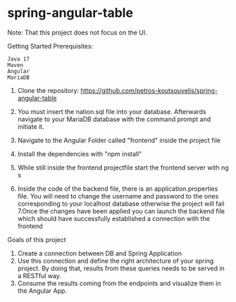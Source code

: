 # spring-angular-table

Note: That this project does not focus on the UI.

Getting Started
Prerequisites:

    Java 17
    Maven
    Angular
    MariaDB
    
1. Clone the repository:
   https://github.com/petros-koutsouvelis/spring-angular-table

2. You must insert the nation.sql file into your database. Afterwards navigate to your MariaDB database with the command prompt and initiate it. 
3. Navigate to the Angular Folder called "frontend" inside the project file
   
4. Install the dependencies with "npm install"
5. While still inside the frontend projectfile start the frontend server with ng s

6. Inside the code of the backend file, there is an application.properties file.
   You will need to change the username and password to the ones corresponding to your localhost database otherwise the project will fail
7.Once the changes have been applied you can launch the backend file which should have successfully established a connection with the frontend

Goals of this project
  1. Create a connection between DB and Spring Application
  2. Use this connection and define the right architecture of your spring project. By doing that,
  results from these queries needs to be served in a RESTful way.
  3. Consume the results coming from the endpoints and visualize them in the Angular App.
